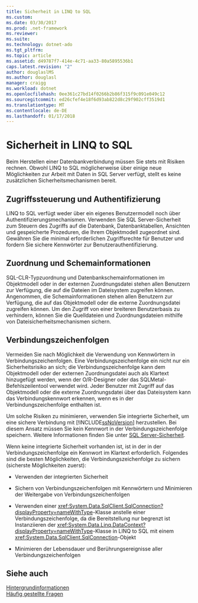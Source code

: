 ```yaml
---
title: Sicherheit in LINQ to SQL
ms.custom: 
ms.date: 03/30/2017
ms.prod: .net-framework
ms.reviewer: 
ms.suite: 
ms.technology: dotnet-ado
ms.tgt_pltfrm: 
ms.topic: article
ms.assetid: d49787f7-414e-4c71-aa33-80a5895536b1
caps.latest.revision: "2"
author: douglaslMS
ms.author: douglasl
manager: craigg
ms.workload: dotnet
ms.openlocfilehash: 0ee361c27bd14f0266b2b86f315f9c091e049c12
ms.sourcegitcommit: ed26cfef4e18f6d93ab822d8c29f902cff3519d1
ms.translationtype: MT
ms.contentlocale: de-DE
ms.lasthandoff: 01/17/2018
---
```

# <a name="security-in-linq-to-sql"></a>Sicherheit in LINQ to SQL
Beim Herstellen einer Datenbankverbindung müssen Sie stets mit Risiken rechnen. Obwohl LINQ to SQL möglicherweise über einige neue Möglichkeiten zur Arbeit mit Daten in SQL Server verfügt, stellt es keine zusätzlichen Sicherheitsmechanismen bereit.  
  
## <a name="access-control-and-authentication"></a>Zugriffssteuerung und Authentifizierung  
 LINQ to SQL verfügt weder über ein eigenes Benutzermodell noch über Authentifizierungsmechanismen. Verwenden Sie SQL Server-Sicherheit zum Steuern des Zugriffs auf die Datenbank, Datenbanktabellen, Ansichten und gespeicherte Prozeduren, die Ihrem Objektmodell zugeordnet sind. Gewähren Sie die minimal erforderlichen Zugriffsrechte für Benutzer und fordern Sie sichere Kennwörter zur Benutzerauthentifizierung.  
  
## <a name="mapping-and-schema-information"></a>Zuordnung und Schemainformationen  
 SQL-CLR-Typzuordnung und Datenbankschemainformationen im Objektmodell oder in der externen Zuordnungsdatei stehen allen Benutzern zur Verfügung, die auf die Dateien im Dateisystem zugreifen können. Angenommen, die Schemainformationen stehen allen Benutzern zur Verfügung, die auf das Objektmodell oder die externe Zuordnungsdatei zugreifen können. Um den Zugriff von einer breiteren Benutzerbasis zu verhindern, können Sie die Quelldateien und Zuordnungsdateien mithilfe von Dateisicherheitsmechanismen sichern.  
  
## <a name="connection-strings"></a>Verbindungszeichenfolgen  
 Vermeiden Sie nach Möglichkeit die Verwendung von Kennwörtern in Verbindungszeichenfolgen. Eine Verbindungszeichenfolge ein nicht nur ein Sicherheitsrisiko an sich; die Verbindungszeichenfolge kann dem Objektmodell oder der externen Zuordnungsdatei auch als Klartext hinzugefügt werden, wenn der O/R-Designer oder das SQLMetal-Befehlszeilentool verwendet wird. Jeder Benutzer mit Zugriff auf das Objektmodell oder die externe Zuordnungsdatei über das Dateisystem kann das Verbindungskennwort erkennen, wenn es in der Verbindungszeichenfolge enthalten ist.  
  
 Um solche Risiken zu minimieren, verwenden Sie integrierte Sicherheit, um eine sichere Verbindung mit [!INCLUDE[ssNoVersion](../../../../../../includes/ssnoversion-md.md)] herzustellen. Bei diesem Ansatz müssen Sie kein Kennwort in der Verbindungszeichenfolge speichern. Weitere Informationen finden Sie unter [SQL Server-Sicherheit](../../../../../../docs/framework/data/adonet/sql/sql-server-security.md).  
  
 Wenn keine integrierte Sicherheit vorhanden ist, ist in der in der Verbindungszeichenfolge ein Kennwort im Klartext erforderlich. Folgendes sind die besten Möglichkeiten, die Verbindungszeichenfolge zu sichern (sicherste Möglichkeiten zuerst):  
  
-   Verwenden der integrierten Sicherheit  
  
-   Sichern von Verbindungszeichenfolgen mit Kennwörtern und Minimieren der Weitergabe von Verbindungszeichenfolgen  
  
-   Verwenden einer <xref:System.Data.SqlClient.SqlConnection?displayProperty=nameWithType>-Klasse anstelle einer Verbindungszeichenfolge, da die Bereitstellung nur begrenzt ist Instanziieren der <xref:System.Data.Linq.DataContext?displayProperty=nameWithType>-Klasse in LINQ to SQL mit einem <xref:System.Data.SqlClient.SqlConnection>-Objekt  
  
-   Minimieren der Lebensdauer und Berührungsereignisse aller Verbindungszeichenfolgen  
  
## <a name="see-also"></a>Siehe auch  
 [Hintergrundinformationen](../../../../../../docs/framework/data/adonet/sql/linq/background-information.md)  
 [Häufig gestellte Fragen](../../../../../../docs/framework/data/adonet/sql/linq/frequently-asked-questions.md)
